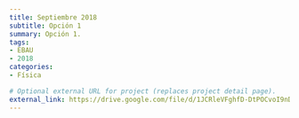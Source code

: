 ```yaml
---
title: Septiembre 2018
subtitle: Opción 1
summary: Opción 1.
tags:
- EBAU
- 2018
categories:
- Física

# Optional external URL for project (replaces project detail page).
external_link: https://drive.google.com/file/d/1JCRleVFghfD-DtPOCvoI9nDGa2q6SjMD/view
---
```

